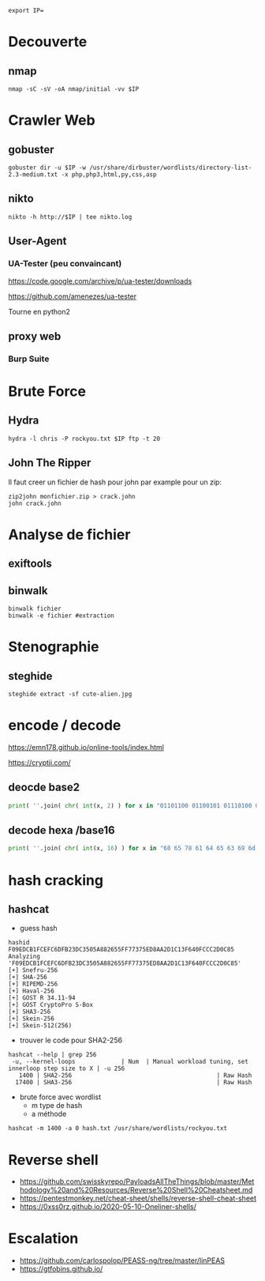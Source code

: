```
export IP=
```

# Decouverte

## nmap

```
nmap -sC -sV -oA nmap/initial -vv $IP
```

# Crawler Web

## gobuster

```
gobuster dir -u $IP -w /usr/share/dirbuster/wordlists/directory-list-2.3-medium.txt -x php,php3,html,py,css,asp
```

## nikto

```
nikto -h http://$IP | tee nikto.log
```

## User-Agent

### UA-Tester (peu convaincant)

https://code.google.com/archive/p/ua-tester/downloads

https://github.com/amenezes/ua-tester

Tourne en python2

## proxy web 

### Burp Suite


# Brute Force

## Hydra

```
hydra -l chris -P rockyou.txt $IP ftp -t 20
```

## John The Ripper

Il faut creer un fichier de hash pour john par example pour un zip:

```
zip2john monfichier.zip > crack.john
john crack.john
```

# Analyse de fichier

## exiftools

## binwalk

```
binwalk fichier
binwalk -e fichier #extraction
```

# Stenographie

## steghide

```
steghide extract -sf cute-alien.jpg
```

# encode / decode 

https://emn178.github.io/online-tools/index.html

https://cryptii.com/

## deocde base2

```python
print( ''.join( chr( int(x, 2) ) for x in "01101100 01100101 01110100 01110011 00100000 01110100 01110010 01111001 00100000 01110011 01101111 01101101 01100101 00100000 01100010 01101001 01101110 01100001 01110010 01111001 00100000 01101111 01110101 01110100 00100001".split(" ") ) )
```

## decode hexa /base16 

```python
print( ''.join( chr( int(x, 16) ) for x in "68 65 78 61 64 65 63 69 6d 61 6c 20 6f 72 20 62 61 73 65 31 36 3f".split(" ") ) )
```

# hash cracking

## hashcat

* guess hash

```
hashid F09EDCB1FCEFC6DFB23DC3505A882655FF77375ED8AA2D1C13F640FCCC2D0C85
Analyzing 'F09EDCB1FCEFC6DFB23DC3505A882655FF77375ED8AA2D1C13F640FCCC2D0C85'
[+] Snefru-256 
[+] SHA-256 
[+] RIPEMD-256 
[+] Haval-256 
[+] GOST R 34.11-94 
[+] GOST CryptoPro S-Box 
[+] SHA3-256 
[+] Skein-256 
[+] Skein-512(256) 
```
* trouver le code pour SHA2-256

```
hashcat --help | grep 256                            
 -u, --kernel-loops             | Num  | Manual workload tuning, set innerloop step size to X | -u 256
   1400 | SHA2-256                                         | Raw Hash
  17400 | SHA3-256                                         | Raw Hash
```


* brute force avec wordlist
  * m type de hash
  * a méthode 

```
hashcat -m 1400 -a 0 hash.txt /usr/share/wordlists/rockyou.txt 
```

# Reverse shell

 * https://github.com/swisskyrepo/PayloadsAllTheThings/blob/master/Methodology%20and%20Resources/Reverse%20Shell%20Cheatsheet.md
 * https://pentestmonkey.net/cheat-sheet/shells/reverse-shell-cheat-sheet
 * https://0xss0rz.github.io/2020-05-10-Oneliner-shells/

# Escalation

 * https://github.com/carlospolop/PEASS-ng/tree/master/linPEAS
 * https://gtfobins.github.io/
